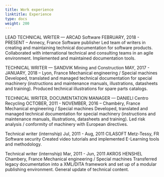 ```yaml
---
title: Work experience
linktitle: Experience
type: docs
weight: 200
---
```



LEAD TECHNICAL WRITER — ARCAD Software
FEBRUARY, 2018 - PRESENT – Annecy, France
Software publisher
Led team of writers in creating and maintaining technical documentation for software products.
Collaborated with international technical and consulting teams in an agile environment.
Implemented and maintained documentation tools.

TECHNICAL WRITER — SANDVIK Mining and Construction
MAY, 2017 - JANUARY, 2018 – Lyon, France
Mechanical engineering / Special machines
Developed, translated and managed technical documentation for special machinery (instructions and maintenance manuals, illustrations, datasheets and training).
Produced technical illustrations for spare parts catalogs.

TECHNICAL WRITER, DOCUMENTATION MANAGER — DANIELI Centro Recycling
OCTOBER, 2011 - NOVEMBER, 2016 – Chambéry, France
Mechanical engineering / Special machines
Developed, translated and managed technical documentation for special machinery (instructions and maintenance manuals, illustrations, datasheets and training).
Led risk analysis / conformity of machinery with European directives.

Technical writer (internship)
Jul, 2011 - Aug, 2011
CILASOFT
Metz-Tessy, FR
Software security
Created video tutorials and implemented E-Learning tools and methodology.

Technical writer (internship)
Mar, 2011 - Jun, 2011
AKROS HENSHEL
Chambery, France
Mechanical engineering / Special machines
Transferred legacy documentation into a XML/DITA framework and set up of a modular publishing environment.
General update of technical content.
